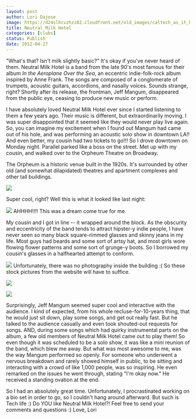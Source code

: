 ```yaml
---
layout: post
author: Lori Dajose
image: https://d24slhcvzhzz82.cloudfront.net/old_images/caltech_as_it_happens/6a0105349b8251970b016765a9cbeb970b.jpg
title: Neutral Milk Hotel 
categories: [clubs]
status: Publish
date: 2012-04-27
---
```


"What's that? Isn't milk slightly basic?"
It's okay if you've never heard of them. Neutral Milk Hotel is a band from the late 90's most famous for their album *In the Aeroplane Over the Sea*, an eccentric indie-folk-rock album inspired by Anne Frank. The songs are composed of a conglomerate of trumpets, acoustic guitars, accordions, and nasally voices. Sounds strange, right? Shortly after its release, the frontman, Jeff Mangum, disappeared from the public eye, ceasing to produce new music or perform.

I have absolutely loved Neutral Milk Hotel ever since I started listening to them a few years ago. Their music is different, but extraordinarily moving. I was super disappointed that it seemed like they would never play live again. So, you can imagine my excitement when I found out Mangum had came out of his hole, and was performing an acoustic solo show in downtown LA!! And even better, my cousin had two tickets to go!!!
So I drove downtown on Monday night. Parallel parked like a boss on the street. Met up with my cousin, and walked over to the Orpheum Theatre on Broadway.

The Orpheum is a historic venue built in the 1920s. It's surrounded by other old (and somewhat dilapidated) theatres and apartment complexes and other tall buildings.


![](https://d24slhcvzhzz82.cloudfront.net/old_images/caltech_as_it_happens/6a0105349b8251970b0168eaabac6b970c.jpg)

Super cool, right? Well this is what it looked like last night:


![](https://d24slhcvzhzz82.cloudfront.net/old_images/caltech_as_it_happens/6a0105349b8251970b016765b9bf88970b.jpg)
AHHHH!!!! This was a dream come true for me.

My cousin and I got in line -- it wrapped around the block. As the obscurity and eccentricity of the band tends to attract hipster-y indie people, I have never seen so many black square-rimmed glasses and skinny jeans in my life. Most guys had beards and some sort of artsy hat, and most girls wore flowing flower patterns and some sort of grunge-y boots. So I borrowed my cousin's glasses in a halfhearted attempt to conform.


![](https://d24slhcvzhzz82.cloudfront.net/old_images/caltech_as_it_happens/6a0105349b8251970b016765ba2f11970b.jpg)
Unfortunately, there was no photography inside the building :( So these stock pictures from the website will have to suffice.


![](https://d24slhcvzhzz82.cloudfront.net/old_images/caltech_as_it_happens/6a0105349b8251970b016304c6dcdb970d.jpg)

![](https://d24slhcvzhzz82.cloudfront.net/old_images/caltech_as_it_happens/6a0105349b8251970b016304c6dd3a970d.jpg)

Surprisingly, Jeff Mangum seemed super cool and interactive with the audience. I kind of expected, from his whole recluse-for-10-years thing, that he would just sit down, play some songs, and get out really fast. But he talked to the audience casually and even took shouted-out requests for songs. AND, during some songs which had quirky instrumental parts on the album, a few old members of Neutral Milk Hotel came out to play them! So even though it was scheduled to be a solo show, it was like a mini reunion of the band, which blew me away. But what was most awesome to me, was the way Mangum performed so openly. For someone who underwent a nervous breakdown and rarely showed himself in public, to be sitting and interacting with a crowd of like 1,000 people, was so inspiring. He even remarked on the issues he went through, stating "I'm okay now." He received a standing ovation at the end.

So I had an absolutely great time. Unfortunately, I procrastinated working on a bio set in order to go, so I couldn't hang around afterward. But such is Tech life :)
Do YOU like Neutral Milk Hotel?! Feel free to send your comments and questions :)
Love,
Lori
